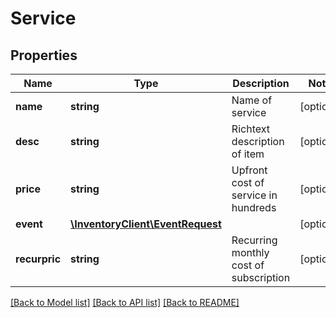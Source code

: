 # Service

## Properties
Name | Type | Description | Notes
------------ | ------------- | ------------- | -------------
**name** | **string** | Name of service | [optional] 
**desc** | **string** | Richtext description of item | [optional] 
**price** | **string** | Upfront cost of service in hundreds | [optional] 
**event** | [**\InventoryClient\EventRequest**](EventRequest.md) |  | [optional] 
**recurpric** | **string** | Recurring monthly cost of subscription | [optional] 

[[Back to Model list]](../README.md#documentation-for-models) [[Back to API list]](../README.md#documentation-for-api-endpoints) [[Back to README]](../README.md)


